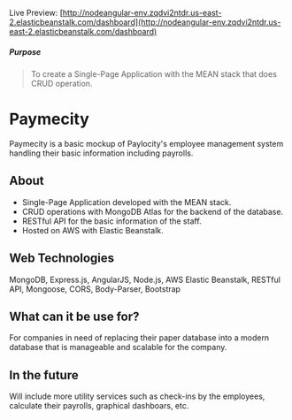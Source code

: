 Live Preview: [http://nodeangular-env.zqdvi2ntdr.us-east-2.elasticbeanstalk.com/dashboard](http://nodeangular-env.zqdvi2ntdr.us-east-2.elasticbeanstalk.com/dashboard)

##### Purpose

> To create a Single-Page Application with the MEAN stack that does CRUD operation.

# Paymecity

Paymecity is a basic mockup of Paylocity's employee management system handling their basic information including payrolls.

## About

-	Single-Page Application developed with the MEAN stack.
-	CRUD operations with MongoDB Atlas for the backend of the database.
- RESTful API for the basic information of the staff.
-	Hosted on AWS with Elastic Beanstalk.

## Web Technologies

MongoDB, Express.js, AngularJS, Node.js, AWS Elastic Beanstalk, RESTful API, Mongoose, CORS, Body-Parser, Bootstrap

## What can it be use for?
For companies in need of replacing their paper database into a modern database that is manageable and scalable for the company.

## In the future
Will include more utility services such as check-ins by the employees, calculate their payrolls, graphical dashboars, etc.
